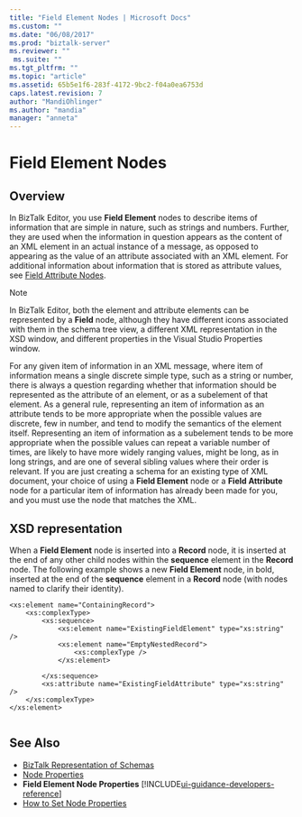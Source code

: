 ```yaml
---
title: "Field Element Nodes | Microsoft Docs"
ms.custom: ""
ms.date: "06/08/2017"
ms.prod: "biztalk-server"
ms.reviewer: ""
 ms.suite: ""
ms.tgt_pltfrm: ""
ms.topic: "article"
ms.assetid: 65b5e1f6-283f-4172-9bc2-f04a0ea6753d
caps.latest.revision: 7
author: "MandiOhlinger"
ms.author: "mandia"
manager: "anneta"
---
```

# Field Element Nodes

## Overview
In BizTalk Editor, you use **Field Element** nodes to describe items of information that are simple in nature, such as strings and numbers. Further, they are used when the information in question appears as the content of an XML element in an actual instance of a message, as opposed to appearing as the value of an attribute associated with an XML element. For additional information about information that is stored as attribute values, see [Field Attribute Nodes](../core/field-attribute-nodes.md).  
  
> [!NOTE]
>  In BizTalk Editor, both the element and attribute elements can be represented by a **Field** node, although they have different icons associated with them in the schema tree view, a different XML representation in the XSD window, and different properties in the Visual Studio Properties window.  
  
 For any given item of information in an XML message, where item of information means a single discrete simple type, such as a string or number, there is always a question regarding whether that information should be represented as the attribute of an element, or as a subelement of that element. As a general rule, representing an item of information as an attribute tends to be more appropriate when the possible values are discrete, few in number, and tend to modify the semantics of the element itself. Representing an item of information as a subelement tends to be more appropriate when the possible values can repeat a variable number of times, are likely to have more widely ranging values, might be long, as in long strings, and are one of several sibling values where their order is relevant. If you are just creating a schema for an existing type of XML document, your choice of using a **Field Element** node or a **Field Attribute** node for a particular item of information has already been made for you, and you must use the node that matches the XML.  
  
## XSD representation  
 When a **Field Element** node is inserted into a **Record** node, it is inserted at the end of any other child nodes within the **sequence** element in the **Record** node. The following example shows a new **Field Element** node, in bold, inserted at the end of the **sequence** element in a **Record** node (with nodes named to clarify their identity).  
  
```  
<xs:element name="ContainingRecord">  
    <xs:complexType>  
        <xs:sequence>  
            <xs:element name="ExistingFieldElement" type="xs:string" />  
            <xs:element name="EmptyNestedRecord">  
                <xs:complexType />  
            </xs:element>  
  
        </xs:sequence>  
        <xs:attribute name="ExistingFieldAttribute" type="xs:string" />  
    </xs:complexType>  
</xs:element>  
  
```  
  
## See Also  
-  [BizTalk Representation of Schemas](../core/biztalk-representation-of-schemas.md)   
-  [Node Properties](../core/node-properties.md)   
-  **Field Element Node Properties** [!INCLUDE[ui-guidance-developers-reference](../includes/ui-guidance-developers-reference.md)]
-  [How to Set Node Properties](../core/how-to-set-node-properties.md)